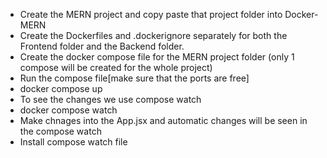 <ul>
<li> Create the MERN project and copy paste that project folder into Docker-MERN
<li> Create the Dockerfiles and .dockerignore separately for both the Frontend folder and the Backend folder.
<li> Create the docker compose file for the MERN project folder
(only 1 compose will be created for the whole project)
<li> Run the compose file[make sure that the ports are free]
<li>    docker compose up
<li>To see the changes we use compose watch
<li>    docker compose watch
<li>    Make chnages into the App.jsx and automatic changes will be seen in the compose watch
<li>Install compose watch file
</ul>